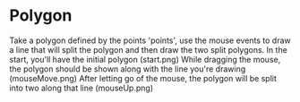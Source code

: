 # Polygon

Take a polygon defined by the points 'points', use the mouse
    events to draw a line that will split the polygon and then draw the two split polygons.
    In the start, you'll have the initial polygon (start.png)
    While dragging the mouse, the polygon should be shown along with the line you're drawing (mouseMove.png)
    After letting go of the mouse, the polygon will be split into two along that line (mouseUp.png)
